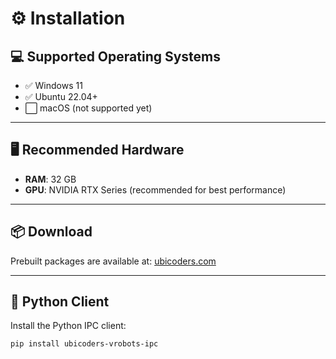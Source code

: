 # ⚙️ Installation

## 💻 Supported Operating Systems
- ✅ Windows 11  
- ✅ Ubuntu 22.04+  
- ⬜ macOS (not supported yet)

---

## 🖥️ Recommended Hardware
- **RAM**: 32 GB  
- **GPU**: NVIDIA RTX Series (recommended for best performance)

---

## 📦 Download
Prebuilt packages are available at: [ubicoders.com]()

---

## 🐍 Python Client
Install the Python IPC client:
```bash
pip install ubicoders-vrobots-ipc
